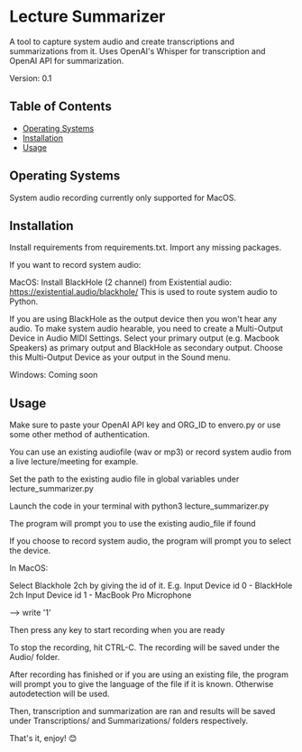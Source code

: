 # Lecture Summarizer

A tool to capture system audio and create transcriptions and summarizations from it.
Uses OpenAI's Whisper for transcription and OpenAI API for summarization.

Version: 0.1

## Table of Contents

- [Operating Systems](#operatingsystems)
- [Installation](#installation)
- [Usage](#usage)

## Operating Systems

System audio recording currently only supported for MacOS. 

## Installation

Install requirements from requirements.txt. Import any missing packages.

If you want to record system audio:

MacOS:
Install BlackHole (2 channel) from Existential audio: https://existential.audio/blackhole/
This is used to route system audio to Python.

If you are using BlackHole as the output device then you won't hear any audio.
To make system audio hearable, you need to create a Multi-Output Device in Audio MIDI Settings. 
Select your primary output (e.g. Macbook Speakers) as primary output and BlackHole as secondary output.
Choose this Multi-Output Device as your output in the Sound menu.

Windows:
Coming soon

## Usage

Make sure to paste your OpenAI API key and ORG_ID to envero.py or use some other method of authentication.

You can use an existing audiofile (wav or mp3) or record system audio from a live lecture/meeting for example.

Set the path to the existing audio file in global variables under lecture_summarizer.py

Launch the code in your terminal with 
python3 lecture_summarizer.py

The program will prompt you to use the existing audio_file if found

If you choose to record system audio, the program will prompt you to select the device.

In MacOS:

Select Blackhole 2ch by giving the id of it.
E.g. 
Input Device id  0  -  BlackHole 2ch
Input Device id  1  -  MacBook Pro Microphone

--> write '1'

Then press any key to start recording when you are ready

To stop the recording, hit CTRL-C. The recording will be saved under the Audio/ folder.

After recording has finished or if you are using an existing file, the program will prompt you to give the language of the file if it is known. Otherwise autodetection will be used.

Then, transcription and summarization are ran and results will be saved under Transcriptions/ and Summarizations/ folders respectively.

That's it, enjoy! 😊
